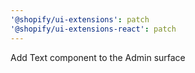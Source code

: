 ```yaml
---
'@shopify/ui-extensions': patch
'@shopify/ui-extensions-react': patch
---
```


Add Text component to the Admin surface
